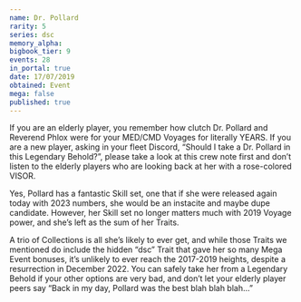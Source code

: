 ```yaml
---
name: Dr. Pollard
rarity: 5
series: dsc
memory_alpha:
bigbook_tier: 9
events: 28
in_portal: true
date: 17/07/2019
obtained: Event
mega: false
published: true
---
```


If you are an elderly player, you remember how clutch Dr. Pollard and Reverend Phlox were for your MED/CMD Voyages for literally YEARS. If you are a new player, asking in your fleet Discord, “Should I take a Dr. Pollard in this Legendary Behold?”, please take a look at this crew note first and don’t listen to the elderly players who are looking back at her with a rose-colored VISOR.

Yes, Pollard has a fantastic Skill set, one that if she were released again today with 2023 numbers, she would be an instacite and maybe dupe candidate. However, her Skill set no longer matters much with 2019 Voyage power, and she’s left as the sum of her Traits. 

A trio of Collections is all she’s likely to ever get, and while those Traits we mentioned do include the hidden “dsc” Trait that gave her so many Mega Event bonuses, it’s unlikely to ever reach the 2017-2019 heights, despite a resurrection in December 2022. You can safely take her from a Legendary Behold if your other options are very bad, and don’t let your elderly player peers say “Back in my day, Pollard was the best blah blah blah…”
